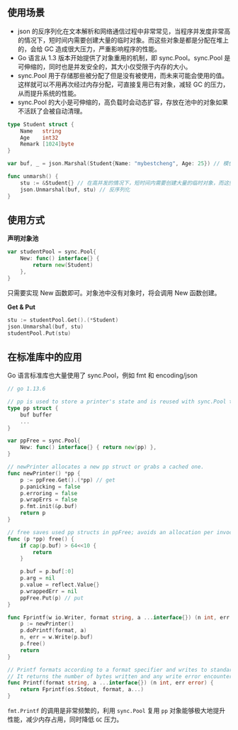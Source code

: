 ## 使用场景
- json 的反序列化在文本解析和网络通信过程中非常常见，当程序并发度非常高的情况下，短时间内需要创建大量的临时对象。而这些对象是都是分配在堆上的，会给 GC 造成很大压力，严重影响程序的性能。
- Go 语言从 1.3 版本开始提供了对象重用的机制，即 sync.Pool。sync.Pool 是可伸缩的，同时也是并发安全的，其大小仅受限于内存的大小。
- sync.Pool 用于存储那些被分配了但是没有被使用，而未来可能会使用的值。这样就可以不用再次经过内存分配，可直接复用已有对象，减轻 GC 的压力，从而提升系统的性能。
- sync.Pool 的大小是可伸缩的，高负载时会动态扩容，存放在池中的对象如果不活跃了会被自动清理。

```go
type Student struct {
	Name   string
	Age    int32
	Remark [1024]byte
}

var buf, _ = json.Marshal(Student{Name: "mybestcheng", Age: 25}) // 模仿一段数据

func unmarsh() {
	stu := &Student{} // 在高并发的情况下，短时间内需要创建大量的临时对象，而这些对象是都是分配在堆上的，会给 GC 造成很大压力，严重影响程序的性能。
	json.Unmarshal(buf, stu) // 反序列化
}
```

## 使用方式
**声明对象池**
```go
var studentPool = sync.Pool{
    New: func() interface{} { 
        return new(Student) 
    },
}
```
只需要实现 New 函数即可。对象池中没有对象时，将会调用 New 函数创建。

**Get & Put**
```go
stu := studentPool.Get().(*Student)
json.Unmarshal(buf, stu)
studentPool.Put(stu)
```

## 在标准库中的应用
Go 语言标准库也大量使用了 sync.Pool，例如 fmt 和 encoding/json
```go
// go 1.13.6

// pp is used to store a printer's state and is reused with sync.Pool to avoid allocations.
type pp struct {
    buf buffer
    ...
}

var ppFree = sync.Pool{
	New: func() interface{} { return new(pp) },
}

// newPrinter allocates a new pp struct or grabs a cached one.
func newPrinter() *pp {
	p := ppFree.Get().(*pp) // get
	p.panicking = false
	p.erroring = false
	p.wrapErrs = false
	p.fmt.init(&p.buf)
	return p
}

// free saves used pp structs in ppFree; avoids an allocation per invocation.
func (p *pp) free() {
	if cap(p.buf) > 64<<10 {
		return
	}

	p.buf = p.buf[:0]
	p.arg = nil
	p.value = reflect.Value{}
	p.wrappedErr = nil
	ppFree.Put(p) // put
}

func Fprintf(w io.Writer, format string, a ...interface{}) (n int, err error) {
	p := newPrinter()
	p.doPrintf(format, a)
	n, err = w.Write(p.buf)
	p.free()
	return
}

// Printf formats according to a format specifier and writes to standard output.
// It returns the number of bytes written and any write error encountered.
func Printf(format string, a ...interface{}) (n int, err error) {
	return Fprintf(os.Stdout, format, a...)
}
```
`fmt.Printf` 的调用是非常频繁的，利用 `sync.Pool` 复用 `pp` 对象能够极大地提升性能，减少内存占用，同时降低 `GC` 压力。
